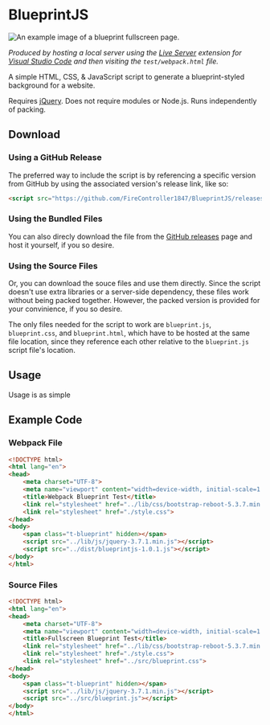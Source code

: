 # BlueprintJS

![An example image of a blueprint fullscreen page.](https://imgur.com/eSURXji.png)

*Produced by hosting a local server using the [Live Server](https://marketplace.visualstudio.com/items?itemName=ritwickdey.LiveServer) extension for [Visual Studio Code](https://code.visualstudio.com/) and then visiting the `test/webpack.html` file.*

A simple HTML, CSS, &amp; JavaScript script to generate a blueprint-styled background for a website.

Requires [jQuery](https://jquery.com/). Does not require modules or Node.js. Runs independently of packing.

## Download

### Using a GitHub Release

The preferred way to include the script is by referencing a specific version from GitHub by using the associated version's release link, like so:

```html
<script src="https://github.com/FireController1847/BlueprintJS/releases/download/v1.0.1/blueprintjs-1.0.1.min.js"></script>
```

### Using the Bundled Files

You can also direcly download the file from the [GitHub releases](https://github.com/FireController1847/BlueprintJS/releases) page and host it yourself, if you so desire.

### Using the Source Files

Or, you can download the souce files and use them directly. Since the script doesn't use extra libraries or a server-side dependency, these files work without being packed together. However, the packed version is provided for your convinience, if you so desire.

The only files needed for
the script to work are `blueprint.js`, `blueprint.css`, and `blueprint.html`, which have to be hosted at the same file location, since they reference each other relative to the `blueprint.js` script file's location.

## Usage

Usage is as simple

## Example Code

### Webpack File

```html
<!DOCTYPE html>
<html lang="en">
<head>
    <meta charset="UTF-8">
    <meta name="viewport" content="width=device-width, initial-scale=1.0">
    <title>Webpack Blueprint Test</title>
    <link rel="stylesheet" href="../lib/css/bootstrap-reboot-5.3.7.min.css">
    <link rel="stylesheet" href="./style.css">
</head>
<body>
    <span class="t-blueprint" hidden></span>
    <script src="../lib/js/jquery-3.7.1.min.js"></script>
    <script src="../dist/blueprintjs-1.0.1.js"></script>
</body>
</html>
```

### Source Files

```html
<!DOCTYPE html>
<html lang="en">
<head>
    <meta charset="UTF-8">
    <meta name="viewport" content="width=device-width, initial-scale=1.0">
    <title>Fullscreen Blueprint Test</title>
    <link rel="stylesheet" href="../lib/css/bootstrap-reboot-5.3.7.min.css">
    <link rel="stylesheet" href="./style.css">
    <link rel="stylesheet" href="../src/blueprint.css">
</head>
<body>
    <span class="t-blueprint" hidden></span>
    <script src="../lib/js/jquery-3.7.1.min.js"></script>
    <script src="../src/blueprint.js"></script>
</body>
</html>
```
